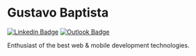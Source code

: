 #  Gustavo Baptista

[![Linkedin Badge](https://img.shields.io/badge/-Gustavo%20Baptista-6633cc?style=flat-square&logo=Linkedin&logoColor=white&link=https://www.linkedin.com/in/gustavogsb/)](https://www.linkedin.com/in/gustavogsb/) 
[![Outlook Badge](https://img.shields.io/badge/-gustavogsb@outlook.com-6633cc?style=flat-square&logo=Outlook&logoColor=white&link=mailto:gustavogsb@outlook.com)](mailto:gustavogsb@outlook.com)

Enthusiast of the best web & mobile development technologies.
